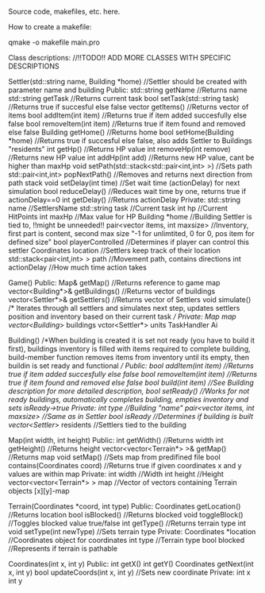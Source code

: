 Source code, makefiles, etc. here.

How to create a makefile:

qmake -o makefile main.pro



Class descriptions:
//!!TODO!! ADD MORE CLASSES WITH SPECIFIC DESCRIPTIONS

Settler(std::string name, Building *home)
//Settler should be created with parameter name and building
Public:
	std::string getName //Returns name
	std::string getTask //Returns current task
	bool setTask(std::string task) //Returns true if succesful else false
	vector<int> getItems() //Returns vector of items
	bool addItem(int item) //Returns true if item added succesfully else false
	bool removeItem(int item) //Returns true if item found and removed else false
	Building getHome() //Returns home
	bool setHome(Building *home) //Returns true if succesful else false, also adds Settler to Buildings "residents" 
	int getHp() //Returns HP value
	int removeHp(int remove) //Returns new HP value
	int addHp(int add) //Returns new HP value, cant be higher than maxHp
	void setPath(std::stack<std::pair<int,int> >) //Sets path
	std::pair<int,int> popNextPath() //Removes and returns next direction from path stack
	void setDelay(int time) //Set wait time (actionDelay) for next simulation
	bool reduceDelay() //Reduces wait time by one, returns true if actionDelay==0
	int getDelay() //Returns actionDelay
Private:
	std::string name //SettlersName
	std::string task //Current task
	int hp //Current HitPoints
	int maxHp //Max value for HP
	Building *home //Building Settler is tied to, !!might be unneeded!!
	pair<vector<int> items, int maxsize> //Inventory, first part is content, second max size "-1 for unlimtited, 0 for 0, pos item for defined size"
	bool playerControlled //Determines if player can control this settler
	Coordinates location //Settlers keep track of their location
	std::stack<pair<int,int> > path //Movement path, contains directions 
	int actionDelay //How much time action takes
	

Game()
Public:
	Map& getMap() //Returns reference to game map
	vector<Building*>& getBuildings() //Returns vector of buildings
	vector<Settler*>& getSettlers() //Returns vector of Settlers
	void simulate() /* Iterates through all settlers and simulates next step, updates settlers position and inventory based on their current task */
Private:
	Map map
	vector<Building*> buildings
	vctor<Settler*> units
	TaskHandler Ai
	
	
Building()
/*When building is created it is set not ready (you have to build it first), buildings inventory is filled with items required to complete building,
build-member function removes items from inventory until its empty, then buildin is set ready and functional */
Public:
	bool addItem(int item) //Returns true if item added succesfully else false
	bool removeItem(int item) //Returns true if item found and removed else false
	bool build(int item) //See Building description for more detailed description,
	bool setReady() //Works for not ready buildings, automatically completes building, empties inventory and sets isReady->true
Private:
	int type //Building "name"
	pair<vector<int> items, int maxsize> //Same as in Settler
	bool isReady //Determines  if building is built
	vector<Settler*> residents //Settlers tied to the building
	
	
Map(int width, int height)
Public:
	int getWidth() //Returns width
	int getHeight() //Returns height
	vector<vector<Terrain*> >& getMap() //Returns map
	void setMap() //Sets map from predifined file
	bool contains(Coordinates coord) //Returns true if given coordinates x and y values are within map
Private:
	int width //Width
	int height //Height
	vector<vector<Terrain*> > map //Vector of vectors containing Terrain objects [x][y]-map
	
	
Terrain(Coordinates *coord, int type)
Public:
	Coordinates getLocation() //Returns location
	bool isBlocked() //Returns blocked 
	void toggleBlock() //Toggles blocked value true/false
	int getType() //Returns terrain type int
	void setType(int newType) //Sets terrain type
Private:
	Coordinates *location //Coordinates object for coordinates
	int type //Terrain type
	bool blocked //Represents if terrain is pathable
	
	
Coordinates(int x, int y)
Public:
	int getX()
	int getY()
	Coordinates getNext(int x, int y)
	bool updateCoords(int x, int y) //Sets new coordinate
Private:
	int x
	int y